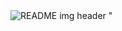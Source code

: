 <img src="https://user-images.githubusercontent.com/102764364/165307110-40cc9a6a-9a7b-474e-b70a-c5c66fde24cd.png" alt="README img header">
"
